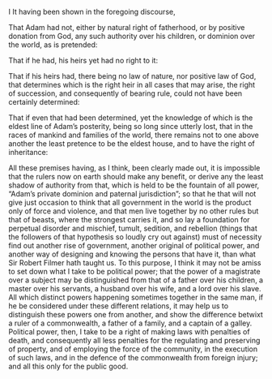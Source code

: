 I
It having been shown in the foregoing discourse,


That Adam had not, either by natural right of fatherhood, or by positive donation from God, any such authority over his children, or dominion over the world, as is pretended:


That if he had, his heirs yet had no right to it:


That if his heirs had, there being no law of nature, nor positive law of God, that determines which is the right heir in all cases that may arise, the right of succession, and consequently of bearing rule, could not have been certainly determined:


That if even that had been determined, yet the knowledge of which is the eldest line of Adam’s posterity, being so long since utterly lost, that in the races of mankind and families of the world, there remains not to one above another the least pretence to be the eldest house, and to have the right of inheritance:


All these premises having, as I think, been clearly made out, it is impossible that the rulers now on earth should make any benefit, or derive any the least shadow of authority from that, which is held to be the fountain of all power, “Adam’s private dominion and paternal jurisdiction”; so that he that will not give just occasion to think that all government in the world is the product only of force and violence, and that men live together by no other rules but that of beasts, where the strongest carries it, and so lay a foundation for perpetual disorder and mischief, tumult, sedition, and rebellion (things that the followers of that hypothesis so loudly cry out against) must of necessity find out another rise of government, another original of political power, and another way of designing and knowing the persons that have it, than what Sir Robert Filmer hath taught us.
To this purpose, I think it may not be amiss to set down what I take to be political power; that the power of a magistrate over a subject may be distinguished from that of a father over his children, a master over his servants, a husband over his wife, and a lord over his slave. All which distinct powers happening sometimes together in the same man, if he be considered under these different relations, it may help us to distinguish these powers one from another, and show the difference betwixt a ruler of a commonwealth, a father of a family, and a captain of a galley.
Political power, then, I take to be a right of making laws with penalties of death, and consequently all less penalties for the regulating and preserving of property, and of employing the force of the community, in the execution of such laws, and in the defence of the commonwealth from foreign injury; and all this only for the public good.